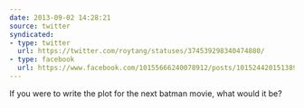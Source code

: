```yaml
---
date: 2013-09-02 14:28:21
source: twitter
syndicated:
- type: twitter
  url: https://twitter.com/roytang/statuses/374539298340474880/
- type: facebook
  url: https://www.facebook.com/10155666240078912/posts/10152442015138912
---
```


If you were to write the plot for the next batman movie, what would it be?